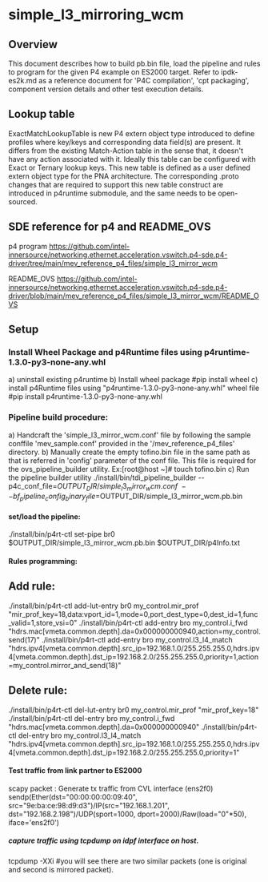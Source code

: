 # simple_l3_mirroring_wcm

## Overview
This document describes how to build pb.bin file, load the pipeline and rules to program for the given P4 example on ES2000 target.
Refer to ipdk-es2k.md as a reference document for 'P4C compilation', 'cpt packaging', component version details and other test execution details.

## Lookup table 
ExactMatchLookupTable is new P4 extern object type introduced to define profiles where key/keys and corresponding data field(s)
are present. It differs from the existing Match-Action table in the sense that, it doesn't have any action associated with it. 
Ideally this table can be configured with Exact or Ternary lookup keys. 
This new table is defined as a user defined extern object type for the PNA architecture. The corresponding .proto changes that are 
required to support this new table construct are introduced in p4runtime submodule, and the same needs to be open-sourced. 

## SDE reference for p4 and README_OVS
p4 program 
https://github.com/intel-innersource/networking.ethernet.acceleration.vswitch.p4-sde.p4-driver/tree/main/mev_reference_p4_files/simple_l3_mirror_wcm

README_OVS
https://github.com/intel-innersource/networking.ethernet.acceleration.vswitch.p4-sde.p4-driver/blob/main/mev_reference_p4_files/simple_l3_mirror_wcm/README_OVS

## Setup

### Install Wheel Package and p4Runtime files using p4runtime-1.3.0-py3-none-any.whl
a) uninstall existing p4runtime
b) Install wheel package
   #pip install wheel
c) install p4Runtime files using "p4runtime-1.3.0-py3-none-any.whl" wheel file
   #pip install p4runtime-1.3.0-py3-none-any.whl
	
### Pipeline build procedure:
a) Handcraft the 'simple_l3_mirror_wcm.conf' file by following the sample conffile 'mev_sample.conf' provided in the '/mev_reference_p4_files' directory.
b) Manually create the empty tofino.bin file in the same path as that is referred in 'config' parameter of the conf file. 
This file is required for the ovs_pipeline_builder utility.
   Ex:[root@host ~]# touch tofino.bin 
c) Run the pipeline builder utility
./install/bin/tdi_pipeline_builder --p4c_conf_file=$OUTPUT_DIR/simple_l3_mirror_wcm.conf \
    --bf_pipeline_config_binary_file=$OUTPUT_DIR/simple_l3_mirror_wcm.pb.bin

#### set/load the pipeline:
./install/bin/p4rt-ctl set-pipe br0 $OUTPUT_DIR/simple_l3_mirror_wcm.pb.bin $OUTPUT_DIR/p4Info.txt

#### Rules programming:
Add rule:
--------
./install/bin/p4rt-ctl add-lut-entry br0 my_control.mir_prof "mir_prof_key=18,data:vport_id=1,mode=0,port_dest_type=0,dest_id=1,func_valid=1,store_vsi=0"
./install/bin/p4rt-ctl add-entry bro my_control.i_fwd "hdrs.mac[vmeta.common.depth].da=0x000000000940,action=my_control.send(17)"
./install/bin/p4rt-ctl add-entry bro my_control.l3_l4_match "hdrs.ipv4[vmeta.common.depth].src_ip=192.168.1.0/255.255.255.0,hdrs.ipv4[vmeta.common.depth].dst_ip=192.168.2.0/255.255.255.0,priority=1,action=my_control.mirror_and_send(18)"

Delete rule:
-----------
./install/bin/p4rt-ctl del-lut-entry br0 my_control.mir_prof "mir_prof_key=18"
./install/bin/p4rt-ctl del-entry bro my_control.i_fwd "hdrs.mac[vmeta.common.depth].da=0x000000000940"
./install/bin/p4rt-ctl del-entry bro my_control.l3_l4_match "hdrs.ipv4[vmeta.common.depth].src_ip=192.168.1.0/255.255.255.0,hdrs.ipv4[vmeta.common.depth].dst_ip=192.168.2.0/255.255.255.0,priority=1"

#### Test traffic from link partner to ES2000
scapy packet : Generate tx traffic from CVL interface (ens2f0)
sendp(Ether(dst="00:00:00:00:09:40", src="9e:ba:ce:98:d9:d3")/IP(src="192.168.1.201", dst="192.168.2.198")/UDP(sport=1000, dport=2000)/Raw(load="0"*50), iface='ens2f0')

##### capture traffic using tcpdump on idpf interface on host.
tcpdump -XXi <idpf iface> #you will see there are two similar packets (one is original and second is mirrored packet).


